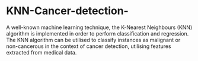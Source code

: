 # KNN-Cancer-detection-
A well-known machine learning technique, the K-Nearest Neighbours (KNN) algorithm is implemented in order to perform classification and regression. The KNN algorithm can be utilised to classify instances as malignant or non-cancerous in the context of cancer detection, utilising features extracted from medical data.

